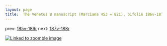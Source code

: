 ```yaml
---
layout: page
title:  The Venetus B manuscript (Marciana 453 = 821), bifolio 186v-187r
---
```


prev: [185v-186r](../185v-186r/) next: [187v-188r](../187v-188r/)



[![Linked to zoomble image](http://www.homermultitext.org/iipsrv?IIIF=/project/homer/pyramidal/deepzoom/hmt/vbbifolio/v1/vb_186v_187r.tif/full/2000,/0/default.jpg)](http://www.homermultitext.org/ict2/?urn=urn:cite2:hmt:vbbifolio.v1:vb_186v_187r)

